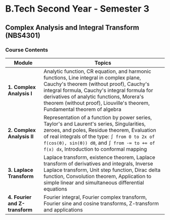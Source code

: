 # B.Tech Second Year - Semester 3

## Complex Analysis and Integral Transform (NBS4301)

### Course Contents

| **Module**                       | **Topics**                                                                                                                                                                                                                                                                                                                                                 |
|-----------------------------------|------------------------------------------------------------------------------------------------------------------------------------------------------------------------------------------------------------------------------------------------------------------------------------------------------------------------------------------------------------|
| **1. Complex Analysis I**         | Analytic function, CR equation, and harmonic functions, Line integral in complex plane, Cauchy's theorem (without proof), Cauchy's integral formula, Cauchy's integral formula for derivatives of analytic functions, Morera's theorem (without proof), Liouville's theorem, Fundamental theorem of algebra                                                                                                           |
| **2. Complex Analysis II**        | Representation of a function by power series, Taylor's and Laurent's series, Singularities, zeroes, and poles, Residue theorem, Evaluation of real integrals of the type: `∫ from 0 to 2x of f(cos(θ), sin(θ)) dθ`, and `∫ from -∞ to +∞ of f(x) dx`, Introduction to conformal mapping                                                                                   |
| **3. Laplace Transform**          | Laplace transform, existence theorem, Laplace transform of derivatives and integrals, Inverse Laplace transform, Unit step function, Dirac delta function, Convolution theorem, Application to simple linear and simultaneous differential equations                                                                                                                       |
| **4. Fourier and Z-transform**    | Fourier integral, Fourier complex transform, Fourier sine and cosine transforms, Z-transform and applications                                                                                                                                                                                                                                                 |
